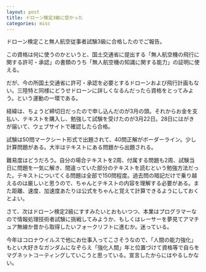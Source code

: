 ```yaml
---
layout: post
title: ドローン検定3級に受かった
categories: misc
---
```


ドローン検定こと無人航空従事者試験3級に合格したのでご報告。

この資格は何に使うのかというと、国土交通省に提出する「無人航空機の飛行に関する許可・承認」の書類のうち「無人航空機の知識に関する能力」の証明に使える。

だが、今の所国土交通省に許可・承認を必要とするドローンおよび飛行計画もない。三陸特と同様にどうせドローンに詳しくなるんだったら資格をとってみよう。という運動の一環である。

経緯は、ちょうど締切日だったので申し込んだのが3月の頭。それからお金を支払い、テキストを購入し、勉強して試験を受けたのが3月22日。28日にはがきが届いて、ウェブサイトで確認したら合格。

試験は50問マークシート形式で出題されて、40問正解がボーダーライン。少し計算問題がある。大半はテキストにある問題から出題される。

難易度はどうだろう。自分の場合テキストを2周、付属する問題も2周、試験当日に問題を一気に解き、間違っていた部分のテキストを読むという勉強方法だった。テキストについてくる問題は全部で150問程度。過去問の暗記だけで乗り越えるのは厳しいと思うので、ちゃんとテキストの内容を理解する必要がある。また距離、速度、加速度あたりは公式をちゃんと覚えて計算できるようにしておくとよい。

さて、次はドローン検定2級にすすみたいとおもいつつ、本業はプログラマーなので情報処理技術者試験に挑戦してみようか、もしくはレーサーを夢見てアマチュア無線か昔から取得したいフォークリフトに進むか。迷っている。

今年はコロナウイルスで他にお仕事入ってこさそうなので、「人間の能力強化」もとい大好きなガンダムになぞらえ「強化人間」年と位置づけて資格等で自らをマグネットコーティングしていこうと思っている。宣言したからにはやるしかない。